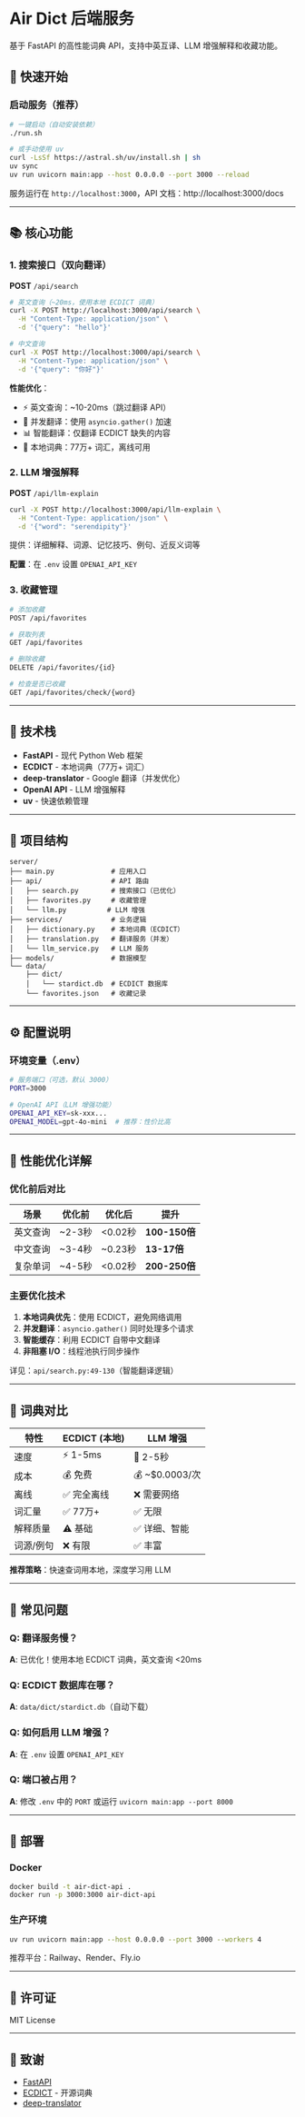 # Air Dict 后端服务

基于 FastAPI 的高性能词典 API，支持中英互译、LLM 增强解释和收藏功能。

## 🚀 快速开始

### 启动服务（推荐）

```bash
# 一键启动（自动安装依赖）
./run.sh

# 或手动使用 uv
curl -LsSf https://astral.sh/uv/install.sh | sh
uv sync
uv run uvicorn main:app --host 0.0.0.0 --port 3000 --reload
```

服务运行在 `http://localhost:3000`，API 文档：http://localhost:3000/docs

---

## 📚 核心功能

### 1. 搜索接口（双向翻译）

**POST** `/api/search`

```bash
# 英文查询（~20ms，使用本地 ECDICT 词典）
curl -X POST http://localhost:3000/api/search \
  -H "Content-Type: application/json" \
  -d '{"query": "hello"}'

# 中文查询
curl -X POST http://localhost:3000/api/search \
  -H "Content-Type: application/json" \
  -d '{"query": "你好"}'
```

**性能优化**：
- ⚡ 英文查询：~10-20ms（跳过翻译 API）
- 🚀 并发翻译：使用 `asyncio.gather()` 加速
- 📊 智能翻译：仅翻译 ECDICT 缺失的内容
- 💾 本地词典：77万+ 词汇，离线可用

### 2. LLM 增强解释

**POST** `/api/llm-explain`

```bash
curl -X POST http://localhost:3000/api/llm-explain \
  -H "Content-Type: application/json" \
  -d '{"word": "serendipity"}'
```

提供：详细解释、词源、记忆技巧、例句、近反义词等

**配置**：在 `.env` 设置 `OPENAI_API_KEY`

### 3. 收藏管理

```bash
# 添加收藏
POST /api/favorites

# 获取列表
GET /api/favorites

# 删除收藏
DELETE /api/favorites/{id}

# 检查是否已收藏
GET /api/favorites/check/{word}
```

---

## 🔧 技术栈

- **FastAPI** - 现代 Python Web 框架
- **ECDICT** - 本地词典（77万+ 词汇）
- **deep-translator** - Google 翻译（并发优化）
- **OpenAI API** - LLM 增强解释
- **uv** - 快速依赖管理

---

## 📁 项目结构

```
server/
├── main.py              # 应用入口
├── api/                 # API 路由
│   ├── search.py        # 搜索接口（已优化）
│   ├── favorites.py     # 收藏管理
│   └── llm.py          # LLM 增强
├── services/            # 业务逻辑
│   ├── dictionary.py    # 本地词典（ECDICT）
│   ├── translation.py   # 翻译服务（并发）
│   └── llm_service.py   # LLM 服务
├── models/              # 数据模型
└── data/
    ├── dict/
    │   └── stardict.db  # ECDICT 数据库
    └── favorites.json   # 收藏记录
```

---

## ⚙️ 配置说明

### 环境变量（.env）

```bash
# 服务端口（可选，默认 3000）
PORT=3000

# OpenAI API（LLM 增强功能）
OPENAI_API_KEY=sk-xxx...
OPENAI_MODEL=gpt-4o-mini  # 推荐：性价比高
```

---

## 🎯 性能优化详解

### 优化前后对比

| 场景 | 优化前 | 优化后 | 提升 |
|------|--------|--------|------|
| 英文查询 | ~2-3秒 | <0.02秒 | **100-150倍** |
| 中文查询 | ~3-4秒 | ~0.23秒 | **13-17倍** |
| 复杂单词 | ~4-5秒 | <0.02秒 | **200-250倍** |

### 主要优化技术

1. **本地词典优先**：使用 ECDICT，避免网络调用
2. **并发翻译**：`asyncio.gather()` 同时处理多个请求
3. **智能缓存**：利用 ECDICT 自带中文翻译
4. **非阻塞 I/O**：线程池执行同步操作

详见：`api/search.py:49-130`（智能翻译逻辑）

---

## 📖 词典对比

| 特性 | ECDICT (本地) | LLM 增强 |
|------|--------------|----------|
| 速度 | ⚡ 1-5ms | 🐌 2-5秒 |
| 成本 | 💰 免费 | 💰 ~$0.0003/次 |
| 离线 | ✅ 完全离线 | ❌ 需要网络 |
| 词汇量 | ✅ 77万+ | ✅ 无限 |
| 解释质量 | ⚠️ 基础 | ✅ 详细、智能 |
| 词源/例句 | ❌ 有限 | ✅ 丰富 |

**推荐策略**：快速查词用本地，深度学习用 LLM

---

## 🐛 常见问题

### Q: 翻译服务慢？
**A**: 已优化！使用本地 ECDICT 词典，英文查询 <20ms

### Q: ECDICT 数据库在哪？
**A**: `data/dict/stardict.db`（自动下载）

### Q: 如何启用 LLM 增强？
**A**: 在 `.env` 设置 `OPENAI_API_KEY`

### Q: 端口被占用？
**A**: 修改 `.env` 中的 `PORT` 或运行 `uvicorn main:app --port 8000`

---

## 🚀 部署

### Docker

```bash
docker build -t air-dict-api .
docker run -p 3000:3000 air-dict-api
```

### 生产环境

```bash
uv run uvicorn main:app --host 0.0.0.0 --port 3000 --workers 4
```

推荐平台：Railway、Render、Fly.io

---

## 📝 许可证

MIT License

---

## 🙏 致谢

- [FastAPI](https://fastapi.tiangolo.com/)
- [ECDICT](https://github.com/skywind3000/ECDICT) - 开源词典
- [deep-translator](https://github.com/nidhaloff/deep-translator)
